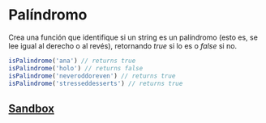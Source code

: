 # Palíndromo

Crea una función que identifique si un string es un palíndromo (esto es, se lee
igual al derecho o al revés), retornando _true_ si lo es o _false_ si no.

````js
isPalindrome('ana') // returns true
isPalindrome('holo') // returns false
isPalindrome('neveroddoreven') // returns true
isPalindrome('stresseddesserts') // returns true
````

## [Sandbox](https://lab.cs50.io/Laboratoria/job-application-public/main/02-tech-mentoring/exercises/07-palindrome/boilerplate/)
